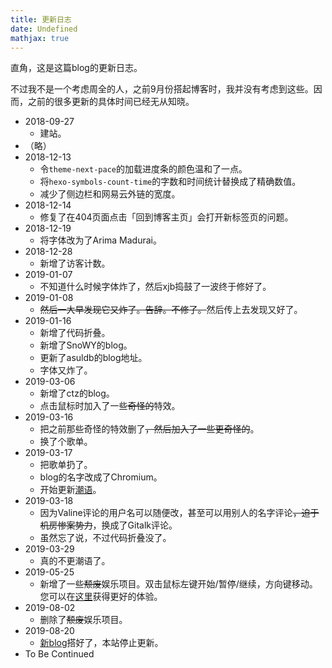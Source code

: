 ```yaml
---
title: 更新日志
date: Undefined
mathjax: true
---
```

直角，这是这篇blog的更新日志。

不过我不是一个考虑周全的人，之前9月份搭起博客时，我并没有考虑到这些。因而，之前的很多更新的具体时间已经无从知晓。

- 2018-09-27
  - 建站。
- （略）
- 2018-12-13
  - 令`theme-next-pace`的加载进度条的颜色温和了一点。
  - 将`hexo-symbols-count-time`的字数和时间统计替换成了精确数值。
  - 减少了侧边栏和网易云外链的宽度。
- 2018-12-14
  - 修复了在404页面点击「回到博客主页」会打开新标签页的问题。
- 2018-12-19
  - 将字体改为了Arima Madurai。
- 2018-12-28
  - 新增了访客计数。
- 2019-01-07
  - 不知道什么时候字体炸了，然后xjb捣鼓了一波终于修好了。
- 2019-01-08
  - ~~然后一大早发现它又炸了。告辞。不修了。~~然后传上去发现又好了。
- 2019-01-16
  - 新增了代码折叠。
  - 新增了SnoWY的blog。
  - 更新了asuldb的blog地址。
  - 字体又炸了。
- 2019-03-06
  - 新增了ctz的blog。
  - 点击鼠标时加入了一些~~奇怪的~~特效。
- 2019-03-16
  - 把之前那些奇怪的特效删了~~，然后加入了一些更奇怪的~~。
  - 换了个歌单。
- 2019-03-17
  - 把歌单扔了。
  - blog的名字改成了Chromium。
  - 开始更新[潮语](/chaoyu/)。
- 2019-03-18
  - 因为Valine评论的用户名可以随便改，甚至可以用别人的名字评论~~，迫于机房惨案势力~~，换成了Gitalk评论。
  - 虽然忘了说，不过代码折叠没了。
- 2019-03-29
  - 真的不更潮语了。
- 2019-05-25
  - 新增了一些~~颓废~~娱乐项目。双击鼠标左键开始/暂停/继续，方向键移动。您可以在[这里](/wtf/)获得更好的体验。
- 2019-08-02
  - 删除了~~颓废~~娱乐项目。
- 2019-08-20
  - [新blog](http://39.100.60.248)搭好了，本站停止更新。
- To Be Continued
